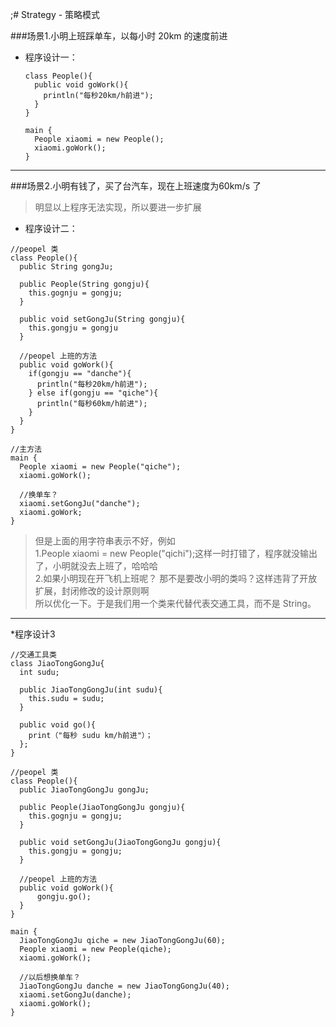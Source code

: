 ;# Strategy - 策略模式

###场景1.小明上班踩单车，以每小时 20km 的速度前进


* 程序设计一：

  ```
  class People(){
    public void goWork(){
      println("每秒20km/h前进");
    }
  }
  ```
  ```
  main {
    People xiaomi = new People();
    xiaomi.goWork(); 
  }
  ```

---

###场景2.小明有钱了，买了台汽车，现在上班速度为60km/s 了




> 明显以上程序无法实现，所以要进一步扩展



* 程序设计二：


```
//peopel 类
class People(){
  public String gongJu;

  public People(String gongju){
    this.gognju = gongju;
  }  
  
  public void setGongJu(String gongju){
    this.gongju = gongju
  }

  //peopel 上班的方法
  public void goWork(){
    if(gongju == "danche"){
      println("每秒20km/h前进");
    } else if(gongju == "qiche"){
      println("每秒60km/h前进");
    }
  }
}
```

```
//主方法
main {
  People xiaomi = new People("qiche");
  xiaomi.goWork(); 
  
  //换单车？
  xiaomi.setGongJu("danche");
  xiaomi.goWork;
}
```


> 但是上面的用字符串表示不好，例如<br>
> 1.People xiaomi = new People("qichi");这样一时打错了，程序就没输出了，小明就没去上班了，哈哈哈<br>
> 2.如果小明现在开飞机上班呢？ 那不是要改小明的类吗？这样违背了开放扩展，封闭修改的设计原则啊<br>
> 所以优化一下。于是我们用一个类来代替代表交通工具，而不是 String。



---


*程序设计3
```
//交通工具类
class JiaoTongGongJu{
  int sudu;
  
  public JiaoTongGongJu(int sudu){
    this.sudu = sudu;
  } 
  
  public void go(){
    print（"每秒 sudu km/h前进"）；
  };
}
```
```
//peopel 类
class People(){
  public JiaoTongGongJu gongJu;

  public People(JiaoTongGongJu gongju){
    this.gognju = gongju;
  }    
  
  public void setGongJu(JiaoTongGongJu gongju){
    this.gongju = gongju;
  }
  
  //peopel 上班的方法
  public void goWork(){
      gongju.go();
  }
}
```

```
main {
  JiaoTongGongJu qiche = new JiaoTongGongJu(60);
  People xiaomi = new People(qiche);
  xiaomi.goWork(); 
  
  //以后想换单车？
  JiaoTongGongJu danche = new JiaoTongGongJu(40);
  xiaomi.setGongJu(danche);
  xiaomi.goWork(); 
}
```